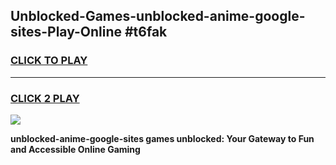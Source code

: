 
## Unblocked-Games-unblocked-anime-google-sites-Play-Online #t6fak
<h3>
<a href="https://news.freeplayer.one?title=unblocked-anime-google-sites&ref=3">CLICK TO PLAY</a></h3>
<hr>

<h3>
<a href="https://news.freeplayer.one?title=unblocked-anime-google-sites&ref=3">CLICK 2 PLAY</a>
  
</h3>

<a href="https://news.freeplayer.one?title=unblocked-anime-google-sites&ref=3"><img src="https://clearcache.store/games.png"></a>


**unblocked-anime-google-sites games unblocked: Your Gateway to Fun and Accessible Online Gaming**
